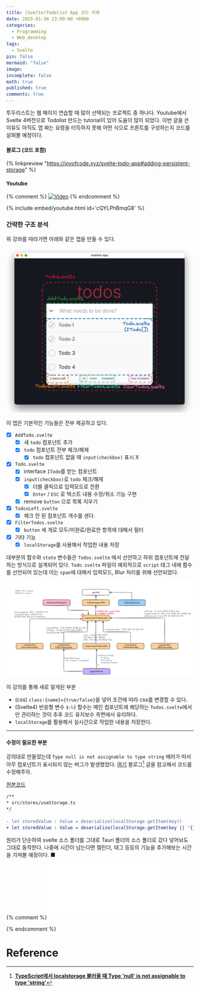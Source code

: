 ```yaml
---
title: (Svelte)Todolist App 코드 리뷰
date: 2025-01-30 23:09:00 +0900
categories:
  - Programming
  - Web_desktop
tags:
  - Svelte
pin: false
mermaid: "false"
image: 
incomplete: false
math: true
published: true
comments: true
---
```

투두리스트는 웹 페이지 연습할 때 많이 선택되는 프로젝트 중 하나다. Youtube에서 Svelte 4버전으로 Todolist 만드는 tutorial이 있어 도움이 많이 되었다. 이번 글을 쓴 이유도 아직도 앱 짜는 요령을 터득하지 못해 어떤 식으로 프론트를 구성하는지 코드를 살펴볼 예정이다.

#### 블로그 (코드 포함)
{% linkpreview "https://joyofcode.xyz/svelte-todo-app#adding-persistent-storage" %}

#### Youtube 
{% comment %}
[![Video]()](https://youtu.be/cQYLPhBmqG8)
{% endcomment %}

{% include embed/youtube.html id='cQYLPhBmqG8' %}

### 간략한 구조 분석
위 강좌를 따라가면 아래와 같은 앱을 만들 수 있다. 

![](/assets/img/res/Pasted%20image%2020250131000300.png)

이 앱은 기본적인 기능들은 전부 제공하고 있다.
- [x] `AddTodo.svelte`
	- [x] 새 `todo` 컴포넌트 추가
	- [x] `todo` 컴포넌트 전부 체크/해제
		- [x] `todo` 컴포넌트 없을 때 `input(checkbox)` 표시 X
- [x] `Todo.svelte`
	- [x] interface `ITodo`를 받는 컴포넌트
	- [x] `input(checkbox)`로 `todo` 체크/해제
		- [x] 더블 클릭으로 입력모드로 전환 
		- [x] `Enter` / `ESC` 로 텍스트 내용 수정/취소 기능 구현
	- [x] remove `button` 으로 목록 지우기
- [x] `TodosLeft.svelte`
	- [x] 체크 안 된 컴포넌트 개수를 센다.
- [x] `FilterTodos.svelte`
	- [x] `button` 세 개로 모두/미완료/완료한 항목에 대해서 필터
- [x] 기타 기능
	- [x] `localStorage`를 사용해서 작업한 내용 저장

대부분의 함수와 `state` 변수들은 `Todos.svelte` 에서 선언하고 하위 컴포넌트에 전달하는 방식으로 설계되어 있다. `Todo.svelte` 파일이 예외적으로 `script` 태그 내에 함수를 선언되어 있는데 이는 `span`에 대해서 입력모드, Blur 처리를 위해 선언되었다.

![](/assets/img/res/Pasted%20image%2020250131024104.png)

이 강의를 통해 새로 알게된 부분
- (css) `class:{name}={true/false}`을 넣어 조건에 따라 css를 변경할  수 있다.
- (Svelte4) 반응형 변수 `$:`나 함수는 메인 컴포넌트에 해당하는 `Todos.svelte`에서만 관리하는 것이 추후 코드 유지보수 측면에서 유리하다.
- `localStorage`를 활용해서 실시간으로 작업한 내용을 저장한다.

---
#### 수정이 필요한 부분
강의대로 만들었는데 `Type null is not assignable to type string` 에러가 떠서 아무 컴포넌트가 표시되지 않는 버그가 발생했었다. [여기](https://velog.io/@developerjhp/TypeScript에서-localstorage-불러올때-Type-null-is-not-assignable-to-type-string) 블로그[^1] 글을 참고해서 코드를 수정해주자.

[원본코드](https://joyofcode.xyz/svelte-todo-app#adding-persistent-storage)
```diff
/**
* src/stores/useStorage.ts
*/

- let storedValue : Value = deserialize(localStorage.getItem(key))
+ let storedValue : Value = deserialize(localStorage.getItem(key || '{}'))
```

원리가 단순하여 svelte 소스 폴더를 그대로 Tauri 폴더의 소스 폴더로 갔다 넣어놔도 그대로 동작한다. 나중에 시간이 남는다면 캘린더, 태그 등등의 기능을 추가해보는 시간을 가져볼 예정이다. <span id="Fine">■</span>

{% comment %}
![2025-01-31-Making Code Editor](2025-01-31-Making%20Code%20Editor.md)

{% endcomment %}

# Reference
[^1]: **[TypeScript에서 localstorage 불러올 때 Type 'null' is not assignable to type 'string'](https://velog.io/@developerjhp/TypeScript에서-localstorage-불러올때-Type-null-is-not-assignable-to-type-string)**
